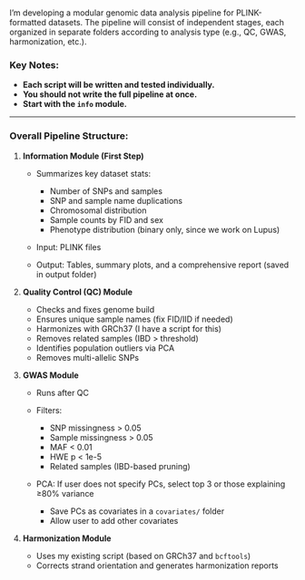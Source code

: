 ### 
I’m developing a modular genomic data analysis pipeline for PLINK-formatted datasets. The pipeline will consist of independent stages, each organized in separate folders according to analysis type (e.g., QC, GWAS, harmonization, etc.).

### Key Notes:

* **Each script will be written and tested individually.**
* **You should not write the full pipeline at once.**
* **Start with the `info` module.**

---

### Overall Pipeline Structure:

1. **Information Module (First Step)**

   * Summarizes key dataset stats:

     * Number of SNPs and samples
     * SNP and sample name duplications
     * Chromosomal distribution
     * Sample counts by FID and sex
     * Phenotype distribution (binary only, since we work on Lupus)
   * Input: PLINK files
   * Output: Tables, summary plots, and a comprehensive report (saved in output folder)

2. **Quality Control (QC) Module**

   * Checks and fixes genome build
   * Ensures unique sample names (fix FID/IID if needed)
   * Harmonizes with GRCh37 (I have a script for this)
   * Removes related samples (IBD > threshold)
   * Identifies population outliers via PCA
   * Removes multi-allelic SNPs

3. **GWAS Module**

   * Runs after QC
   * Filters:

     * SNP missingness > 0.05
     * Sample missingness > 0.05
     * MAF < 0.01
     * HWE p < 1e-5
     * Related samples (IBD-based pruning)
   * PCA: If user does not specify PCs, select top 3 or those explaining ≥80% variance

     * Save PCs as covariates in a `covariates/` folder
     * Allow user to add other covariates

4. **Harmonization Module**

   * Uses my existing script (based on GRCh37 and `bcftools`)
   * Corrects strand orientation and generates harmonization reports